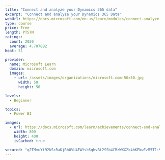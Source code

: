 ```yaml
---
title: "Connect and analyze your Dynamics 365 data​"
excerpt: "Connect and analyze your Dynamics 365 Data​"
webUrl: https://docs.microsoft.com/en-us/learn/modules/connect-analyze-dynamics-365-data/
type: course
price: Free
length: PT57M
ratings:
  count: 2030
  average: 4.707882
heat: 51

provider:
  name: Microsoft Learn
  domain: microsoft.com
  images:
    - url: /assets/images/organizations/microsoft.com-50x50.jpg
      width: 50
      height: 50

levels:
  - Beginner

topics:
  - Power BI

images:
  - url: https://docs.microsoft.com/learn/achievements/connect-and-analyze-your-microsoft-dynamics-365-data-social.png
    width: 800
    height: 400
    isCached: true

secured: "q2TMvuYt92NScRaKjRh0VU4EAYsb6qhvBt2SSb4CMzWXX2k4hKEkwEzM5T1i9nlFq2Dv7O8ckJpwvRWXxcWfscWBl04J15r3+8oWNv7LuqOBJ2Of193cB9ljrJHb7odSTuX+7B5HtCO5WM+I8OjxyrfuTZ0UI5yqQbkJYOT2qfhC5JxprD6IwSxumHfOAvd7/UiyO4BZkEdbxq5GhnrrgDs5F3zGE5nD4sP8wkBWage/XVyRwCgLxz4++cQLgNWsja7Vs1AwcYzkgOySr08OAFcI97Ij7J4B+DpyOOr28jmozvh1uojqdtI1CyUwNtNrk9jMthxOE25+k/VIvyOVRIW2tS8sFiThO4pzKd9XbDBQHIz3iyijJJpdkN0SKpYoyJPL/4F7eZ9UEsjL6UgS8lrqsHjlkgr+ScLqM9bBkzY=;n3jRy4KUqorklJ30HOB2cg=="
---
```


